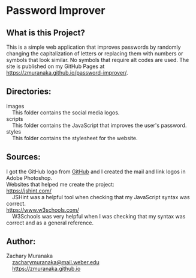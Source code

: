 # Password Improver

## What is this Project?

This is a simple web application that improves passwords by randomly changing the capitalization of letters or replacing them with numbers or symbols that look similar. No symbols that require alt codes are used. The site is published on my GitHub Pages at https://zmuranaka.github.io/password-improver/.

## Directories:

images  
&nbsp;&nbsp;&nbsp;&nbsp;This folder contains the social media logos.  
scripts  
&nbsp;&nbsp;&nbsp;&nbsp;This folder contains the JavaScript that improves the user's password.  
styles  
&nbsp;&nbsp;&nbsp;&nbsp;This folder contains the stylesheet for the website.  

## Sources:

I got the GitHub logo from [GitHub](https://github.com/logos) and I created the mail and link logos in Adobe Photoshop.  
Websites that helped me create the project:  
https://jshint.com/  
&nbsp;&nbsp;&nbsp;&nbsp;JSHint was a helpful tool when checking that my JavaScript syntax was correct.  
https://www.w3schools.com/  
&nbsp;&nbsp;&nbsp;&nbsp;W3Schools was very helpful when I was checking that my syntax was correct and as a general reference.

## Author:

Zachary Muranaka  
&nbsp;&nbsp;&nbsp;&nbsp;zacharymuranaka@mail.weber.edu  
&nbsp;&nbsp;&nbsp;&nbsp;https://zmuranaka.github.io

